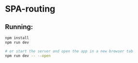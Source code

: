 # SPA-routing


## Running:
```bash
npm install
npm run dev

# or start the server and open the app in a new browser tab
npm run dev -- --open
```
